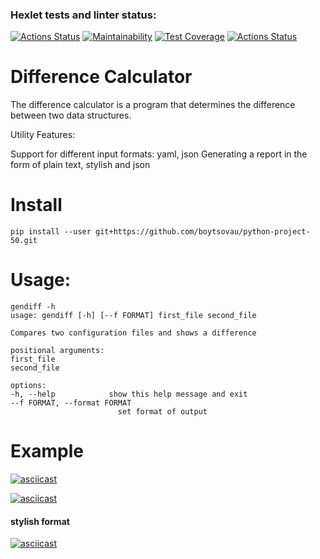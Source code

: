 ### Hexlet tests and linter status:
[![Actions Status](https://github.com/boytsovau/python-project-50/workflows/hexlet-check/badge.svg)](https://github.com/boytsovau/python-project-50/actions)
[![Maintainability](https://api.codeclimate.com/v1/badges/0b02ed0c2f70e55fb3d0/maintainability)](https://codeclimate.com/github/boytsovau/python-project-50/maintainability)
[![Test Coverage](https://api.codeclimate.com/v1/badges/0b02ed0c2f70e55fb3d0/test_coverage)](https://codeclimate.com/github/boytsovau/python-project-50/test_coverage)
[![Actions Status](https://github.com/boytsovau/python-project-50/workflows/diff-test/badge.svg)](https://github.com/boytsovau/python-project-50/actions)

# Difference Calculator


The difference calculator is a program that determines the difference between two data structures.

Utility Features:

Support for different input formats: yaml, json
Generating a report in the form of plain text, stylish and json

# Install

    pip install --user git+https://github.com/boytsovau/python-project-50.git

# Usage:

    gendiff -h
    usage: gendiff [-h] [--f FORMAT] first_file second_file

    Compares two configuration files and shows a difference

    positional arguments:
    first_file
    second_file

    options:
    -h, --help            show this help message and exit
    --f FORMAT, --format FORMAT
                            set format of output



# Example

[![asciicast](https://asciinema.org/a/599583.svg)](https://asciinema.org/a/599583)

[![asciicast](https://asciinema.org/a/605579.svg)](https://asciinema.org/a/605579)

#### stylish format

[![asciicast](https://asciinema.org/a/605434.svg)](https://asciinema.org/a/605434)